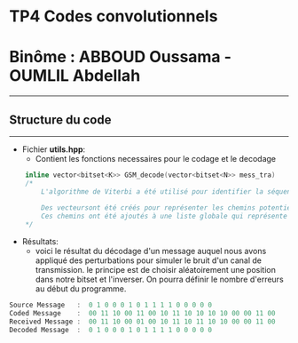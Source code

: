 # TP4  Codes convolutionnels
# Binôme : ABBOUD Oussama - OUMLIL Abdellah
--------------------------------------------

## Structure du code
-------------------------------
- Fichier **utils.hpp**:
    - Contient les fonctions necessaires pour le codage et le decodage

```cpp
    inline vector<bitset<K>> GSM_decode(vector<bitset<N>> mess_tra)
    /*
        L'algorithme de Viterbi a été utilisé pour identifier la séquence de code ayant la plus forte probabilité de correspondre au message transmis, à partir du message reçu. 
    
        Des vecteursont été créés pour représenter les chemins potentiels. Pour chaque mot de N bits du message transmis, deux nouveaux chemins ont été créés en utilisant le calcul de la distance de Hamming. 
        Ces chemins ont été ajoutés à une liste globale qui représente un treillis de codage, et la séquence de bits la moins éloignée de l'origine a été sélectionnée en isolant le chemin ayant la plus petite distance de Hamming cumulée entre tous ces liens.
    */
```

- Résultats:
    - voici le résultat du décodage d'un message auquel nous avons appliqué des perturbations pour simuler le bruit d'un canal de transmission. le principe est de choisir aléatoirement une position dans notre bitset et l'inverser. On pourra définir le nombre d'erreurs au début du programme.
```cpp
Source Message   :  0 1 0 0 0 1 0 1 1 1 1 0 0 0 0 0
Coded Message    :  00 11 10 00 11 00 10 11 10 10 10 10 00 00 11 00
Received Message :  00 11 10 00 01 00 10 11 10 11 10 10 00 00 11 00
Decoded Message  :  0 1 0 0 0 1 0 1 1 1 1 0 0 0 0 0
```